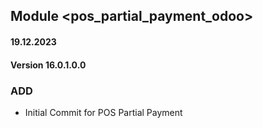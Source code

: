 ## Module <pos_partial_payment_odoo>

#### 19.12.2023
#### Version 16.0.1.0.0
### ADD

- Initial Commit for POS Partial Payment
